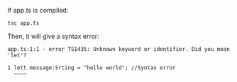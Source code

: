 If app.ts is compiled:

`tsc app.ts`

Then, it will give a syntax error:

```
app.ts:1:1 - error TS1435: Unknown keyword or identifier. Did you mean 'let'?

1 lett message:Srting = "hello world"; //Syntax error
  ~~~~
```